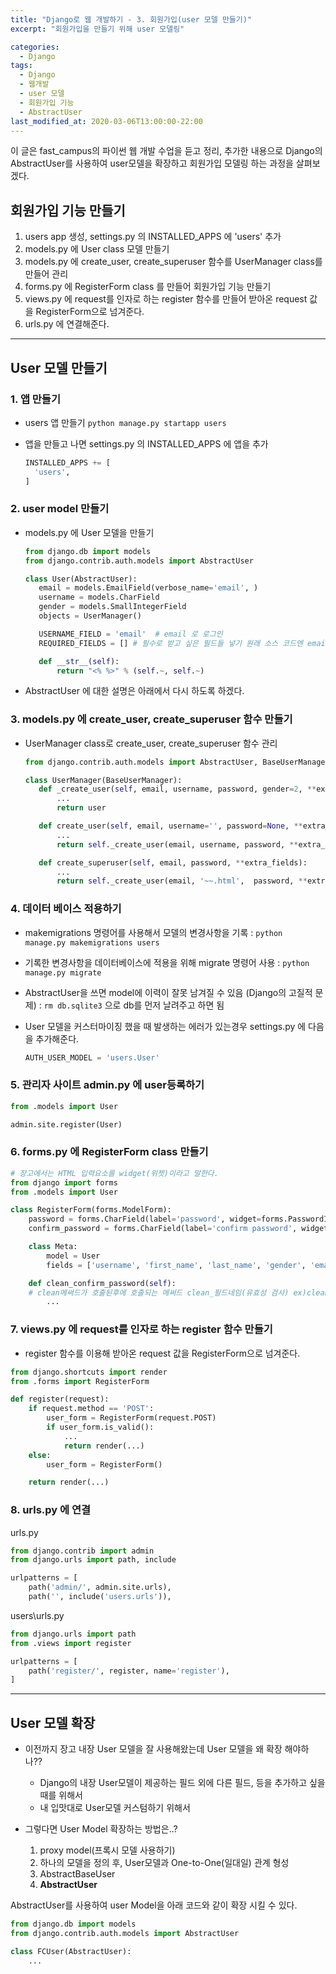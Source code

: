 ```yaml
---
title: "Django로 웹 개발하기 - 3. 회원가입(user 모델 만들기)"
excerpt: "회원가입을 만들기 위해 user 모델링"

categories:
  - Django
tags:
  - Django
  - 웹개발
  - user 모델
  - 회원가입 기능
  - AbstractUser
last_modified_at: 2020-03-06T13:00:00-22:00
---
```


이 글은 fast_campus의 파이썬 웹 개발 수업을 듣고 정리, 추가한 내용으로 Django의 AbstractUser를 사용하여 user모델을 확장하고 회원가입 모델링 하는 과정을 살펴보겠다.

## 회원가입 기능 만들기

1. users app 생성, settings.py 의 INSTALLED_APPS 에 'users' 추가
2. models.py 에 User class 모델 만들기
3. models.py 에 create_user, create_superuser 함수를 UserManager class를 만들어 관리
4. forms.py 에 RegisterForm class 를 만들어 회원가입 기능 만들기
5. views.py 에 request를 인자로 하는 register 함수를 만들어 받아온 request 값을 RegisterForm으로 넘겨준다.
6. urls.py 에 연결해준다.

---

## User 모델 만들기

### 1. 앱 만들기

- users 앱 만들기
  `python manage.py startapp users`

- 앱을 만들고 나면 settings.py 의 INSTALLED_APPS 에 앱을 추가
  ```py
  INSTALLED_APPS += [
    'users',
  ]
  ```

### 2. user model 만들기

- models.py 에 User 모델을 만들기

  ```py
  from django.db import models
  from django.contrib.auth.models import AbstractUser

  class User(AbstractUser):
     email = models.EmailField(verbose_name='email', )
     username = models.CharField
     gender = models.SmallIntegerField
     objects = UserManager()

     USERNAME_FIELD = 'email'  # email 로 로그인
     REQUIRED_FIELDS = [] # 필수로 받고 싶은 필드들 넣기 원래 소스 코드엔 email필드가 들어가지만 우리는 로그인을 이메일로

     def __str__(self):
         return "<% %>" % (self.~, self.~)
  ```

- AbstractUser 에 대한 설명은 아래에서 다시 하도록 하겠다.

### 3. models.py 에 create_user, create_superuser 함수 만들기

- UserManager class로 create_user, create_superuser 함수 관리

  ```py
  from django.contrib.auth.models import AbstractUser, BaseUserManager  #BaseUserManager 추가

  class UserManager(BaseUserManager):
     def _create_user(self, email, username, password, gender=2, **extra_fields):
         ...
         return user

     def create_user(self, email, username='', password=None, **extra_fields):
         ...
         return self._create_user(email, username, password, **extra_fields)

     def create_superuser(self, email, password, **extra_fields):
         ...
         return self._create_user(email, '~~.html',  password, **extra_fields)
  ```

### 4. 데이터 베이스 적용하기

- makemigrations 명령어를 사용해서 모델의 변경사항을 기록 : `python manage.py makemigrations users`

- 기록한 변경사항을 데이터베이스에 적용을 위해 migrate 명령어 사용 : `python manage.py migrate`

- AbstractUser을 쓰면 model에 이력이 잘못 남겨질 수 있음 (Django의 고질적 문제) : `rm db.sqlite3` 으로 db를 먼저 날려주고 하면 됨

- User 모델을 커스터마이징 했을 때 발생하는 에러가 있는경우 settings.py 에 다음을 추가해준다.

  ```py
  AUTH_USER_MODEL = 'users.User'
  ```

### 5. 관리자 사이트 admin.py 에 user등록하기

```py
from .models import User

admin.site.register(User)
```

### 6. forms.py 에 RegisterForm class 만들기

```py
# 장고에서는 HTML 입력요소를 widget(위젯)이라고 말한다.
from django import forms
from .models import User

class RegisterForm(forms.ModelForm):
    password = forms.CharField(label='password', widget=forms.PasswordInput)
    confirm_password = forms.CharField(label='confirm password', widget=forms.PasswordInput)

    class Meta:
        model = User
        fields = ['username', 'first_name', 'last_name', 'gender', 'email']

    def clean_confirm_password(self):
    # clean메써드가 호출된후에 호출되는 메써드 clean_필드네임(유효성 검사) ex)clean_username
        ...
```

### 7. views.py 에 request를 인자로 하는 register 함수 만들기

- register 함수를 이용해 받아온 request 값을 RegisterForm으로 넘겨준다.

```py
from django.shortcuts import render
from .forms import RegisterForm

def register(request):
    if request.method == 'POST':
        user_form = RegisterForm(request.POST)
        if user_form.is_valid():
            ...
            return render(...)
    else:
        user_form = RegisterForm()

    return render(...)
```

### 8. urls.py 에 연결

urls.py

```py
from django.contrib import admin
from django.urls import path, include

urlpatterns = [
    path('admin/', admin.site.urls),
    path('', include('users.urls')),
```

users\urls.py

```py
from django.urls import path
from .views import register

urlpatterns = [
    path('register/', register, name='register'),
]
```

---

## User 모델 확장

- 이전까지 장고 내장 User 모델을 잘 사용해왔는데 User 모델을 왜 확장 해야하나??

  - Django의 내장 User모델이 제공하는 필드 외에 다른 필드, 등을 추가하고 싶을 때를 위해서
  - 내 입맛대로 User모델 커스텀하기 위해서

- 그렇다면 User Model 확장하는 방법은..?
  1. proxy model(프록시 모델 사용하기)
  2. 하나의 모델을 정의 후, User모델과 One-to-One(일대일) 관계 형성
  3. AbstractBaseUser
  4. **AbstractUser**

AbstractUser를 사용하여 user Model을 아래 코드와 같이 확장 시킬 수 있다.

```py
from django.db import models
from django.contrib.auth.models import AbstractUser

class FCUser(AbstractUser):
	...
```
